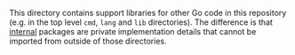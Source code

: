 This directory contains support libraries for other Go code in this repository
(e.g. in the top level `cmd`, `lang` and `lib` directories). The difference is
that [internal](https://golang.org/cmd/go/#hdr-Internal_Directories) packages
are private implementation details that cannot be imported from outside of
those directories.
